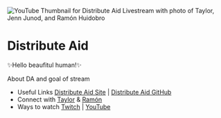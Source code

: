 ![YouTube Thumbnail for Distribute Aid Livestream with photo of Taylor, Jenn Junod, and Ramón Huidobro](https://user-images.githubusercontent.com/77285384/213926289-361a98fd-01b0-45a9-8861-33a982ad9680.png)

# Distribute Aid

✨Hello beaufitul human!✨

About DA and goal of stream

- Useful Links [Distribute Aid Site](https://distributeaid.org/) | [Distribute Aid GitHub](https://github.com/distributeaid)
- Connect with [Taylor](https://twitter.com/borderless_dev) & [Ramón](https://twitter.com/hola_soy_milk) 
- Ways to watch [Twitch](https://www.twitch.tv/jennjunod) | [YouTube](https://www.youtube.com/channel/UCOYqYy7ebj5j63TbdGB-Lcg)
